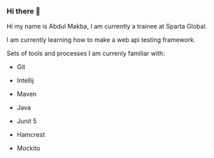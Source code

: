 ### Hi there 👋

Hi my name is Abdul Makba, I am currently a trainee at Sparta Global.

I am currently learning how to make a web api testing framework.


Sets of tools and processes I am currenly familiar with:

- Git

- Intellij

- Maven

- Java

- Junit 5

- Hamcrest

- Mockito

<!--Here are some ideas to get you started:

- 🔭 I’m currently working on ...
- 🌱 I’m currently learning ...
- 👯 I’m looking to collaborate on ...
- 🤔 I’m looking for help with ...
- 💬 Ask me about ...
- 📫 How to reach me: ...
- 😄 Pronouns: ...
- ⚡ Fun fact: ...
-->
